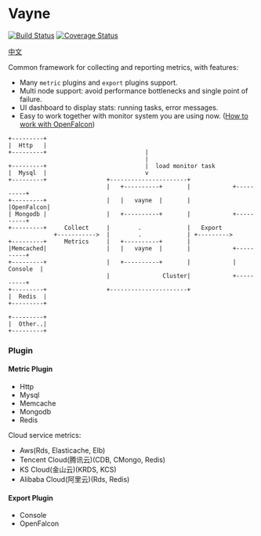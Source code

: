 # Vayne
[![Build Status](https://travis-ci.org/mon-suit/vayne_core.svg?branch=master)](https://travis-ci.org/mon-suit/vayne_core)
[![Coverage Status](https://coveralls.io/repos/github/mon-suit/vayne_core/badge.svg?branch=master)](https://coveralls.io/github/mon-suit/vayne_core?branch=master)

[中文](README-zh.md)

Common framework for collecting and reporting metrics, with features:
* Many `metric` plugins and `export` plugins support.
* Multi node support: avoid performance bottlenecks and single point of failure.
* UI dashboard to display stats: running tasks, error messages.
* Easy to work together with monitor system you are using now. ([How to work with OpenFalcon](How-to-work-with-openfalcon.md))

```
+---------+
|  Http   |
+---------+                            |
                                       |
+---------+                            |  load monitor task
|  Mysql  |                            v
+---------+                 +----------------------+
                            |   +----------+       |            +----------+
+---------+                 |   |   vayne  |       |            |OpenFalcon|
| Mongodb |                 |   +----------+       |            +----------+
+---------+     Collect     |        .             |   Export
             +----------->  |        .             | +--------->
+---------+     Metrics     |   +----------+       |
|Memcached|                 |   |   vayne  |       |            +----------+
+---------+                 |   +----------+       |            | Console  |
                            |               Cluster|            +----------+
+---------+                 +----------------------+
|  Redis  |
+---------+

+---------+
|  Other..|
+---------+
```

### Plugin

#### Metric Plugin

* Http
* Mysql
* Memcache
* Mongodb
* Redis

Cloud service metrics:
* Aws(Rds, Elasticache, Elb)
* Tencent Cloud(腾讯云)(CDB, CMongo, Redis)
* KS Cloud(金山云)(KRDS, KCS)
* Alibaba Cloud(阿里云)(Rds, Redis)

#### Export Plugin
* Console
* OpenFalcon
